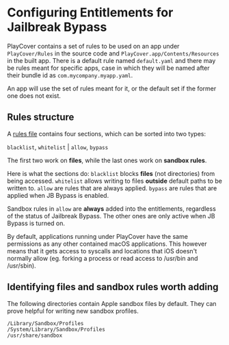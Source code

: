 # Configuring Entitlements for Jailbreak Bypass

PlayCover contains a set of rules to be used on an app under `PlayCover/Rules` in the source code and `PlayCover.app/Contents/Resources` in the built app. There is a default rule named `default.yaml` and there may be rules meant for specific apps, case in which they will be named after their bundle id as `com.mycompany.myapp.yaml`.

An app will use the set of rules meant for it, or the default set if the former one does not exist.

## Rules structure
A [rules file](https://github.com/PlayCover/PlayCover/blob/2.0.2/PlayCover/Rules/default.yaml) contains four sections, which can be sorted into two types:

`blacklist`, `whitelist` | `allow`, `bypass`

The first two work on **files**, while the last ones work on **sandbox rules**.

Here is what the sections do:
`blacklist` blocks **files** (not directories) from being accessed.
`whitelist` allows writing to files **outside** default paths to be written to.
`allow` are rules that are always applied.
`bypass` are rules that are applied when JB Bypass is enabled.

Sandbox rules in `allow` are **always** added into the entitlements, regardless of the status of Jailbreak Bypass. The other ones are only active when JB Bypass is turned on.

By default, applications running under PlayCover have the same permissions as any other contained macOS applications. This however means that it gets access to syscalls and locations that iOS doesn't normally allow (eg. forking a process or read access to /usr/bin and /usr/sbin).

## Identifying files and sandbox rules worth adding

The following directories contain Apple sandbox files by default. They can prove helpful for writing new sandbox profiles.
```
/Library/Sandbox/Profiles
/System/Library/Sandbox/Profiles
/usr/share/sandbox
```
